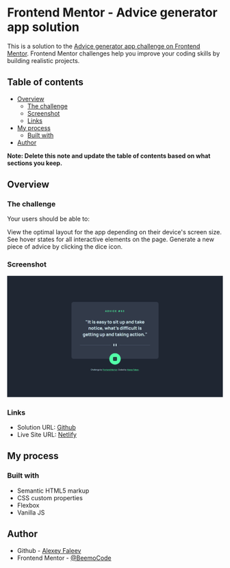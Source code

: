 # Frontend Mentor - Advice generator app solution

This is a solution to the [Advice generator app challenge on Frontend Mentor](https://www.frontendmentor.io/challenges/advice-generator-app-QdUG-13db). Frontend Mentor challenges help you improve your coding skills by building realistic projects.

## Table of contents

- [Overview](#overview)
  - [The challenge](#the-challenge)
  - [Screenshot](#screenshot)
  - [Links](#links)
- [My process](#my-process)
  - [Built with](#built-with)
- [Author](#author)

**Note: Delete this note and update the table of contents based on what sections you keep.**

## Overview

### The challenge

Your users should be able to:

View the optimal layout for the app depending on their device's screen size.
See hover states for all interactive elements on the page.
Generate a new piece of advice by clicking the dice icon.

### Screenshot

![](./advice-screen.png)

### Links

- Solution URL: [Github]()
- Live Site URL: [Netlify](https://advice-frontendmentor-faleev.netlify.app/)

## My process

### Built with

- Semantic HTML5 markup
- CSS custom properties
- Flexbox
- Vanilla JS

## Author

- Github - [Alexey Faleev](https://github.com/BeemoCode)
- Frontend Mentor - [@BeemoCode](https://www.frontendmentor.io/profile/BeemoCode)
